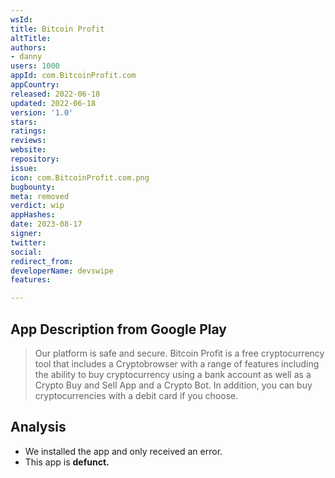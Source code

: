 ```yaml
---
wsId: 
title: Bitcoin Profit
altTitle: 
authors:
- danny
users: 1000
appId: com.BitcoinProfit.com
appCountry: 
released: 2022-06-18
updated: 2022-06-18
version: '1.0'
stars: 
ratings: 
reviews: 
website: 
repository: 
issue: 
icon: com.BitcoinProfit.com.png
bugbounty: 
meta: removed
verdict: wip
appHashes: 
date: 2023-08-17
signer: 
twitter: 
social: 
redirect_from: 
developerName: devswipe
features: 

---
```


## App Description from Google Play

> Our platform is safe and secure. Bitcoin Profit is a free cryptocurrency tool that includes a Cryptobrowser with a range of features including the ability to buy cryptocurrency using a bank account as well as a Crypto Buy and Sell App and a Crypto Bot. In addition, you can buy cryptocurrencies with a debit card if you choose.

## Analysis 

- We installed the app and only received an error.
- This app is **defunct.**
